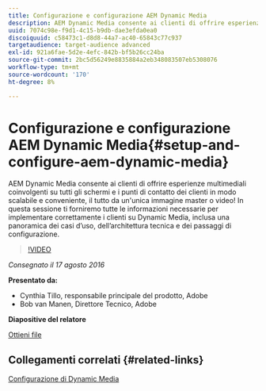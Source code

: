 ```yaml
---
title: Configurazione e configurazione AEM Dynamic Media
description: AEM Dynamic Media consente ai clienti di offrire esperienze multimediali coinvolgenti su tutti gli schermi e i punti di contatto dei clienti in modo scalabile e conveniente, il tutto da un'unica immagine master o video!  In questa sessione ti forniremo tutte le informazioni necessarie per implementare correttamente i clienti su Dynamic Media, inclusa una panoramica dei casi d’uso, dell’architettura tecnica e dei passaggi di configurazione.
uuid: 7074c98e-f9d1-4c15-b9db-dae3efda0ea0
discoiquuid: c58473c1-d8d8-44a7-ac40-65843c77c937
targetaudience: target-audience advanced
exl-id: 921a6fae-5d2e-4efc-842b-bf5b26cc24ba
source-git-commit: 2bc5d56249e8835884a2eb348083507eb5308076
workflow-type: tm+mt
source-wordcount: '170'
ht-degree: 8%

---
```


# Configurazione e configurazione AEM Dynamic Media{#setup-and-configure-aem-dynamic-media}

AEM Dynamic Media consente ai clienti di offrire esperienze multimediali coinvolgenti su tutti gli schermi e i punti di contatto dei clienti in modo scalabile e conveniente, il tutto da un&#39;unica immagine master o video!  In questa sessione ti forniremo tutte le informazioni necessarie per implementare correttamente i clienti su Dynamic Media, inclusa una panoramica dei casi d’uso, dell’architettura tecnica e dei passaggi di configurazione.

>[!VIDEO](https://video.tv.adobe.com/v/19297/?quality=9)

*Consegnato il 17 agosto 2016*

**Presentato da:**

* Cynthia Tillo, responsabile principale del prodotto, Adobe
* Bob van Manen, Direttore Tecnico, Adobe

**Diapositive del relatore**

[Ottieni file](assets/aemgems-081716-dynamic-media-configuration.pdf)

## Collegamenti correlati {#related-links}

[Configurazione di Dynamic Media](https://docs.adobe.com/docs/it-IT/aem/6-2/administer/content/dynamic-media/config-dynamic.html)

<!--
[Get back to the Overview](https://helpx.adobe.com/experience-manager/kt/eseminars/gems/aem-index.html)
-->
